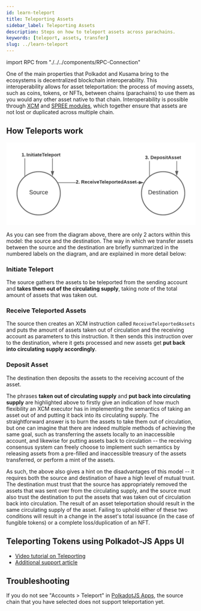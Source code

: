 ```yaml
---
id: learn-teleport
title: Teleporting Assets
sidebar_label: Teleporting Assets
description: Steps on how to teleport assets across parachains.
keywords: [teleport, assets, transfer]
slug: ../learn-teleport
---
```

import RPC from "./../../components/RPC-Connection"

One of the main properties that Polkadot and Kusama bring to the ecosystems is decentralized
blockchain interoperability. This interoperability allows for asset teleportation: the process of
moving assets, such as coins, tokens, or NFTs, between chains (parachains) to use them as you would
any other asset native to that chain. Interoperability is possible through [XCM][] and [SPREE
modules][], which together ensure that assets are not lost or duplicated across multiple chain.

## How Teleports work

![teleport](../assets/statemint/teleport-asset.png)

As you can see from the diagram above, there are only 2 actors within this model: the source and the destination.
The way in which we transfer assets between the source and the destination are briefly summarized in the numbered 
labels on the diagram, and are explained in more detail below:

### Initiate Teleport

The source gathers the assets to be teleported from the sending account and **takes them out of the circulating supply**, 
taking note of the total amount of assets that was taken out.

### Receive Teleported Assets

The source then creates an XCM instruction called `ReceiveTeleportedAssets` and puts the amount of assets taken out of 
circulation and the receiving account as parameters to this instruction. It then sends this instruction over to the 
destination, where it gets processed and new assets get **put back into circulating supply accordingly**.

### Deposit Asset

The destination then deposits the assets to the receiving account of the asset.

The phrases **taken out of circulating supply** and **put back into circulating supply** are highlighted above to firstly give 
an indication of how much flexibility an XCM executor has in implementing the semantics of taking an asset out of and 
putting it back into its circulating supply. The straightforward answer is to burn the assets to take them out of 
circulation, but one can imagine that there are indeed multiple methods of achieving the same goal, such as transferring 
the assets locally to an inaccessible account, and likewise for putting assets back to circulation -- the receiving 
consensus system can freely choose to implement such semantics by releasing assets from a pre-filled and inaccessible 
treasury of the assets transferred, or perform a mint of the assets.

As such, the above also gives a hint on the disadvantages of this model -- it requires both the source and destination 
of have a high level of mutual trust. The destination must trust that the source has appropriately removed the assets 
that was sent over from the circulating supply, and the source must also trust the destination to put the assets that 
was taken out of circulation back into circulation. The result of an asset teleportation should result in the same 
circulating supply of the asset. Failing to uphold either of these two conditions will result in a change in the asset's 
total issuance (in the case of fungible tokens) or a complete loss/duplication of an NFT.


## Teleporting Tokens using Polkadot-JS Apps UI

- [Video tutorial on Teleporting](https://youtu.be/PGyDpH2kad8)
- [Additional support article](https://support.polkadot.network/support/solutions/articles/65000181119-how-to-teleport-dot-or-ksm-between-statemint-or-statemine)

## Troubleshooting

If you do not see "Accounts > Teleport" in [PolkadotJS Apps], the source chain that you have
selected does not support teleportation yet.

[polkadotjs apps]: https://polkadot.js.org/apps/
[xcm]: learn-cross-consensus.md
[spree modules]: learn-spree.md
